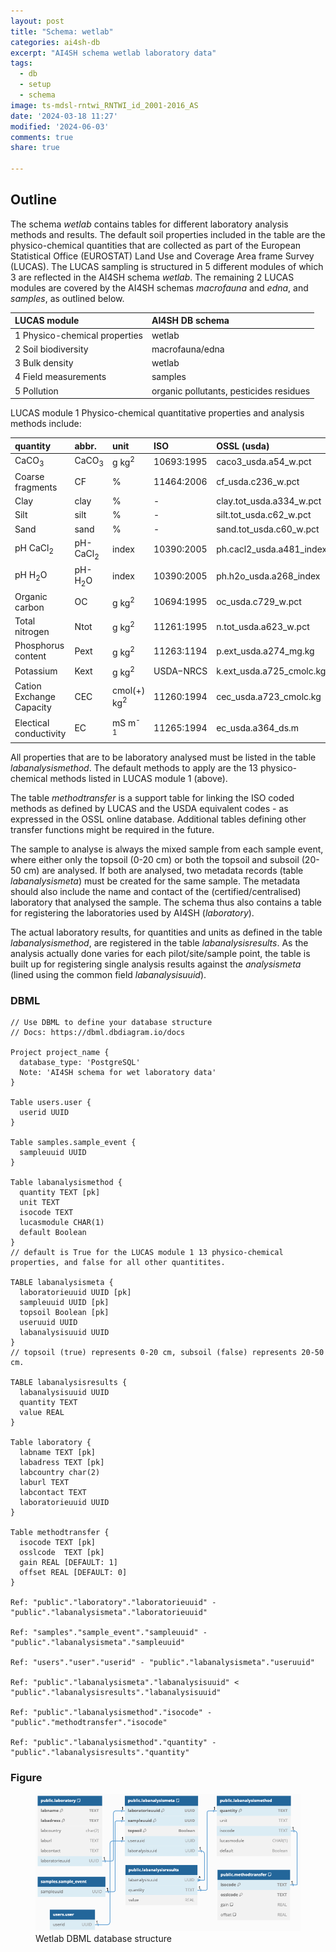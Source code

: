 ```yaml
---
layout: post
title: "Schema: wetlab"
categories: ai4sh-db
excerpt: "AI4SH schema wetlab laboratory data"
tags:
  - db
  - setup
  - schema
image: ts-mdsl-rntwi_RNTWI_id_2001-2016_AS
date: '2024-03-18 11:27'
modified: '2024-06-03'
comments: true
share: true

---
```


## Outline

The schema _wetlab_ contains tables for different laboratory analysis methods and results. The default soil properties included in the table are the physico-chemical quantities that are collected as part of the European Statistical Office (EUROSTAT) Land Use and Coverage Area frame Survey (LUCAS). The LUCAS sampling is structured in 5 different modules of which 3 are reflected in the AI4SH schema _wetlab_. The remaining 2 LUCAS modules are covered by the AI4SH schemas _macrofauna_ and _edna_, and _samples_, as outlined below.

| LUCAS module | AI4SH DB schema |
| :-----------  | :----------- |
| 1 Physico-chemical properties | wetlab |
| 2 Soil biodiversity | macrofauna/edna |
| 3 Bulk density | wetlab |
| 4 Field measurements | samples |
| 5 Pollution | organic pollutants, pesticides residues |

LUCAS module 1 Physico-chemical quantitative properties and analysis methods include:

| quantity | abbr. | unit | ISO | OSSL (usda) |
| :------- | :---- | :------- | :------- | :------- |
| CaCO<sub>3</sub> | CaCO<sub>3</sub> | g kg<sup>2</sup> | 10693:1995 | caco3_usda.a54_w.pct |
| Coarse fragments | CF | % | 11464:2006 | cf_usda.c236_w.pct |
| Clay | clay | % | - | clay.tot_usda.a334_w.pct |
| Silt | silt | % | - | silt.tot_usda.c62_w.pct |
| Sand | sand | % | - | sand.tot_usda.c60_w.pct |
| pH CaCl<sub>2</sub> | pH-CaCl<sub>2</sub>  | index | 10390:2005 | ph.cacl2_usda.a481_index |
| pH H<sub>2</sub>O | pH-H<sub>2</sub>O | index | 10390:2005 | ph.h2o_usda.a268_index |
| Organic carbon | OC | g kg<sup>2</sup> | 10694:1995 | oc_usda.c729_w.pct |
| Total nitrogen | Ntot | g kg<sup>2</sup> | 11261:1995 | n.tot_usda.a623_w.pct |
| Phosphorus content | Pext  | g kg<sup>2</sup> | 11263:1194 | p.ext_usda.a274_mg.kg |
| Potassium  | Kext | g kg<sup>2</sup> | USDA−NRCS | k.ext_usda.a725_cmolc.kg |
| Cation Exchange Capacity | CEC | cmol(+) kg<sup>2</sup> | 11260:1994 | cec_usda.a723_cmolc.kg |
| Electical conductivity | EC | mS m<sup>-1</sup>  | 11265:1994 | ec_usda.a364_ds.m |

All properties that are to be laboratory analysed must be listed in the table _labanalysismethod_. The default methods to apply are the 13 physico-chemical methods listed in LUCAS module 1 (above).

The table _methodtransfer_ is a support table for linking the ISO coded methods as defined by LUCAS and the USDA equivalent codes - as expressed in the OSSL online database. Additional tables defining other transfer functions might be required in the future.

The sample to analyse is always the mixed sample from each sample event, where either only the topsoil (0-20 cm) or both the topsoil and subsoil (20-50 cm) are analysed. If both are analysed, two metadata records (table _labanalysismeta_) must be created for the same sample. The metadata should also include the name and contact of the (certified/centralised) laboratory that analysed the sample. The schema thus also contains a table for registering the laboratories used by AI4SH (_laboratory_).

The actual laboratory results, for quantities and units as defined in the table _labanalysismethod_, are registered in the table _labanalysisresults_. As the analysis actually done varies for each pilot/site/sample point, the table is built up for registering single analysis results against the _analysismeta_ (lined using the common field _labanalysisuuid_).

### DBML

```
// Use DBML to define your database structure
// Docs: https://dbml.dbdiagram.io/docs

Project project_name {
  database_type: 'PostgreSQL'
  Note: 'AI4SH schema for wet laboratory data'
}

Table users.user {
  userid UUID
}

Table samples.sample_event {
  sampleuuid UUID
}

Table labanalysismethod {
  quantity TEXT [pk]
  unit TEXT
  isocode TEXT
  lucasmodule CHAR(1)
  default Boolean
}
// default is True for the LUCAS module 1 13 physico-chemical properties, and false for all other quantitites.

TABLE labanalysismeta {
  laboratorieuuid UUID [pk]
  sampleuuid UUID [pk]
  topsoil Boolean [pk]
  useruuid UUID
  labanalysisuuid UUID
}
// topsoil (true) represents 0-20 cm, subsoil (false) represents 20-50 cm.

TABLE labanalysisresults {
  labanalysisuuid UUID
  quantity TEXT
  value REAL
}

Table laboratory {
  labname TEXT [pk]
  labadress TEXT [pk]
  labcountry char(2)
  laburl TEXT
  labcontact TEXT
  laboratorieuuid UUID
}

Table methodtransfer {
  isocode TEXT [pk]
  osslcode  TEXT [pk]
  gain REAL [DEFAULT: 1]
  offset REAL [DEFAULT: 0]
}

Ref: "public"."laboratory"."laboratorieuuid" - "public"."labanalysismeta"."laboratorieuuid"

Ref: "samples"."sample_event"."sampleuuid" - "public"."labanalysismeta"."sampleuuid"

Ref: "users"."user"."userid" - "public"."labanalysismeta"."useruuid"

Ref: "public"."labanalysismeta"."labanalysisuuid" < "public"."labanalysisresults"."labanalysisuuid"

Ref: "public"."labanalysismethod"."isocode" - "public"."methodtransfer"."isocode"

Ref: "public"."labanalysismethod"."quantity" - "public"."labanalysisresults"."quantity"
```

### Figure

<figure>
<a href="../../images/DBML_schema-wetlab.png">
<img src="../../images/DBML_schema-wetlab.png"></a>
<figcaption>Wetlab DBML database structure</figcaption>
</figure>

